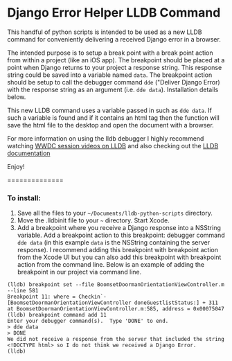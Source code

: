 Django Error Helper LLDB Command
================================

This handful of python scripts is intended to be used as a new LLDB command for conveniently delivering a received Django error in a browser.

The intended purpose is to setup a break point with a break point action from within a project (like an iOS app). The breakpoint should be placed at a point when Django returns to your project a response string. This response string could be saved into a variable named `data`. The breakpoint action should be setup to call the debugger command `dde` ("Deliver Django Error) with the response string as an argument (i.e. `dde data`). Installation details below.

This new LLDB command uses a variable passed in such as `dde data`. If such a variable is found and if it contains an html tag then the function will save the html file to the desktop and open the document with a browser.

For more information on using the lldb debugger I highly recommend watching [WWDC session videos on LLDB](https://developer.apple.com/wwdc/videos/) and also checking out the [LLDB documentation](http://lldb.llvm.org)

Enjoy!

==============

### To install: ###

1. Save all the files to your `~/Documents/lldb-python-scripts` directory.
2. Move the .lldbinit file to your `~` directory. Start Xcode.
3. Add a breakpoint where you receive a Django response into a NSString variable. Add a breakpoint action to this breakpoint: debugger command `dde data` (in this example `data` is the NSString containing the server response). I recommend adding this breakpoint with breakpoint action from the Xcode UI but you can also add this breakpoint with breakpoint action from the command line. Below is an example of adding the breakpoint in our project via command line.

```
(lldb) breakpoint set --file BoomsetDoormanOrientationViewController.m --line 581
Breakpoint 11: where = Checkin`-[BoomsetDoormanOrientationViewController doneGuestlistStatus:] + 311 at BoomsetDoormanOrientationViewController.m:585, address = 0x00075047
(lldb) breakpoint command add 11
Enter your debugger command(s).  Type 'DONE' to end.
> dde data
> DONE
We did not receive a response from the server that included the string <!DOCTYPE html> so I do not think we received a Django Error.
(lldb) 
```
